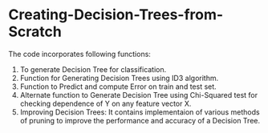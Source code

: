 # Creating-Decision-Trees-from-Scratch

The code incorporates following functions:

1. To generate Decision Tree for classification.
2. Function for Generating Decision Trees using ID3 algorithm.
3. Function to Predict and compute Error on train and test set.
4. Alternate function to Generate Decision Tree using Chi-Squared test for checking dependence of Y on any feature vector X.
5. Improving Decision Trees: It contains implementaion of various methods of pruning to improve the performance and accuracy of a Decision Tree.
